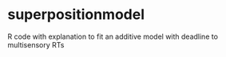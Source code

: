 # superpositionmodel
R code with explanation to fit an additive model with deadline to multisensory RTs
